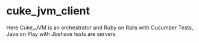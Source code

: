 cuke_jvm_client
===============

Here Cuke_JVM is an orchestrator and Ruby on Rails with Cucumber Tests, Java on Play with Jbehave tests are servers 